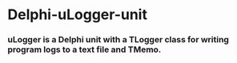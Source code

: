 # Delphi-uLogger-unit 

### uLogger is a Delphi unit with a TLogger class for writing program logs to a text file and TMemo. 
